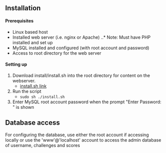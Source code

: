 ## Installation
#### Prerequisites
* Linux based host
* Installed web server (i.e. nginx or Apache)
..* Note: Must have PHP installed and set up
* MySQL installed and configured (with root account and password)
* Access to root directory for the web server

#### Setting up
1. Download install/install.sh into the root directory for content on the webserver.
	* [install.sh link](https://github.com/6footGeek/FAWSAP/blob/master/install/install.sh)
2. Run the script
	* `sudo sh ./install.sh`
3. Enter MySQL root account password when the prompt "Enter Password: " is shown


## Database access
For configuring the database, use either the root account if accessing locally or use the 'www'@'localhost' account to access the admin database of username, challenges and scores


